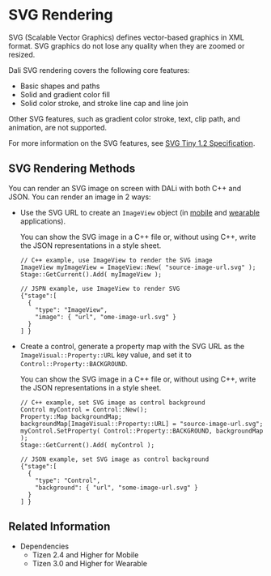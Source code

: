 # SVG Rendering



SVG (Scalable Vector Graphics) defines vector-based graphics in XML format. SVG graphics do not lose any quality when they are zoomed or resized.

Dali SVG rendering covers the following core features:

- Basic shapes and paths
- Solid and gradient color fill
- Solid color stroke, and stroke line cap and line join

Other SVG features, such as gradient color stroke, text, clip path, and animation, are not supported.

For more information on the SVG features, see [SVG Tiny 1.2 Specification](https://www.w3.org/TR/SVGTiny12).

## SVG Rendering Methods

You can render an SVG image on screen with DALi with both C++ and JSON. You can render an image in 2 ways:

- Use the SVG URL to create an `ImageView` object (in [mobile](../../../api/mobile/latest/classDali_1_1Toolkit_1_1ImageView.html) and [wearable](../../../api/wearable/latest/classDali_1_1Toolkit_1_1ImageView.html) applications).

  You can show the SVG image in a C++ file or, without using C++, write the JSON representations in a style sheet.

  ```
  // C++ example, use ImageView to render the SVG image
  ImageView myImageView = ImageView::New( "source-image-url.svg" );
  Stage::GetCurrent().Add( myImageView );

  // JSPN example, use ImageView to render SVG
  {"stage":[
    {
      "type": "ImageView",
      "image": { "url", "ome-image-url.svg" }
    }
  ] }
  ```

- Create a control, generate a property map with the SVG URL as the `ImageVisual::Property::URL` key value, and set it to `Control::Property::BACKGROUND`.

  You can show the SVG image in a C++ file or, without using C++, write the JSON representations in a style sheet.

  ```
  // C++ example, set SVG image as control background
  Control myControl = Control::New();
  Property::Map backgroundMap;
  backgroundMap[ImageVisual::Property::URL] = "source-image-url.svg";
  myControl.SetProperty( Control::Property::BACKGROUND, backgroundMap );
  Stage::GetCurrent().Add( myControl );

  // JSON example, set SVG image as control background
  {"stage":[
    {
      "type": "Control",
      "background": { "url", "some-image-url.svg" }
    }
  ] }
  ```

## Related Information
* Dependencies
  - Tizen 2.4 and Higher for Mobile
  - Tizen 3.0 and Higher for Wearable
